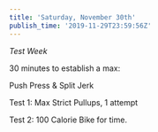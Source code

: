 ```yaml
---
title: 'Saturday, November 30th'
publish_time: '2019-11-29T23:59:56Z'
---
```


*Test Week*

30 minutes to establish a max:

Push Press & Split Jerk

Test 1: Max Strict Pullups, 1 attempt

Test 2: 100 Calorie Bike for time.
